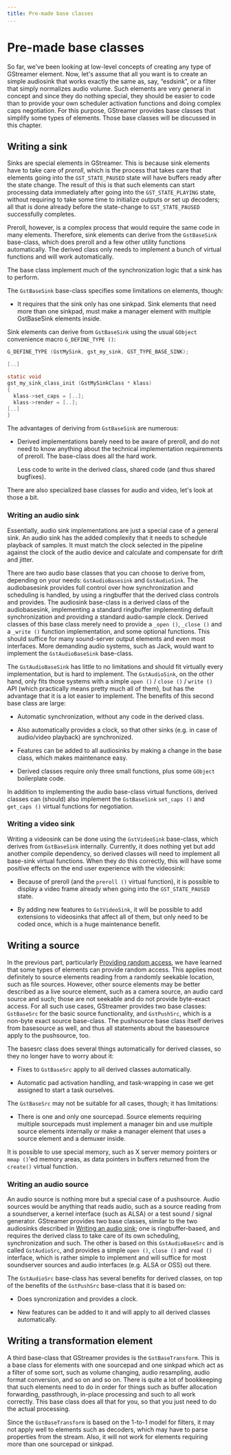 ```yaml
---
title: Pre-made base classes
...
```


# Pre-made base classes

So far, we've been looking at low-level concepts of creating any type of
GStreamer element. Now, let's assume that all you want is to create an
simple audiosink that works exactly the same as, say, “esdsink”, or a
filter that simply normalizes audio volume. Such elements are very
general in concept and since they do nothing special, they should be
easier to code than to provide your own scheduler activation functions
and doing complex caps negotiation. For this purpose, GStreamer provides
base classes that simplify some types of elements. Those base classes
will be discussed in this chapter.

## Writing a sink

Sinks are special elements in GStreamer. This is because sink elements
have to take care of *preroll*, which is the process that takes care
that elements going into the `GST_STATE_PAUSED` state will have buffers
ready after the state change. The result of this is that such elements
can start processing data immediately after going into the
`GST_STATE_PLAYING` state, without requiring to take some time to
initialize outputs or set up decoders; all that is done already before
the state-change to `GST_STATE_PAUSED` successfully completes.

Preroll, however, is a complex process that would require the same code
in many elements. Therefore, sink elements can derive from the
`GstBaseSink` base-class, which does preroll and a few other utility
functions automatically. The derived class only needs to implement a
bunch of virtual functions and will work automatically.

The base class implement much of the synchronization logic that a sink
has to perform.

The `GstBaseSink` base-class specifies some limitations on elements,
though:

  - It requires that the sink only has one sinkpad. Sink elements that
    need more than one sinkpad, must make a manager element with
    multiple GstBaseSink elements inside.

Sink elements can derive from `GstBaseSink` using the usual `GObject`
convenience macro `G_DEFINE_TYPE ()`:

``` c
G_DEFINE_TYPE (GstMySink, gst_my_sink, GST_TYPE_BASE_SINK);

[..]

static void
gst_my_sink_class_init (GstMySinkClass * klass)
{
  klass->set_caps = [..];
  klass->render = [..];
[..]
}

```

The advantages of deriving from `GstBaseSink` are numerous:

  - Derived implementations barely need to be aware of preroll, and do
    not need to know anything about the technical implementation
    requirements of preroll. The base-class does all the hard work.

    Less code to write in the derived class, shared code (and thus
    shared bugfixes).

There are also specialized base classes for audio and video, let's look
at those a bit.

### Writing an audio sink

Essentially, audio sink implementations are just a special case of a
general sink. An audio sink has the added complexity that it needs to
schedule playback of samples. It must match the clock selected in the
pipeline against the clock of the audio device and calculate and
compensate for drift and jitter.

There are two audio base classes that you can choose to derive from,
depending on your needs: `GstAudioBasesink` and `GstAudioSink`. The
audiobasesink provides full control over how synchronization and
scheduling is handled, by using a ringbuffer that the derived class
controls and provides. The audiosink base-class is a derived class of
the audiobasesink, implementing a standard ringbuffer implementing
default synchronization and providing a standard audio-sample clock.
Derived classes of this base class merely need to provide a `_open
()`, `_close ()` and a `_write
()` function implementation, and some optional functions. This should
suffice for many sound-server output elements and even most interfaces.
More demanding audio systems, such as Jack, would want to implement the
`GstAudioBaseSink` base-class.

The `GstAudioBaseSink` has little to no limitations and should fit
virtually every implementation, but is hard to implement. The
`GstAudioSink`, on the other hand, only fits those systems with a simple
`open
()` / `close ()` / `write
()` API (which practically means pretty much all of them), but has the
advantage that it is a lot easier to implement. The benefits of this
second base class are large:

  - Automatic synchronization, without any code in the derived class.

  - Also automatically provides a clock, so that other sinks (e.g. in
    case of audio/video playback) are synchronized.

  - Features can be added to all audiosinks by making a change in the
    base class, which makes maintenance easy.

  - Derived classes require only three small functions, plus some
    `GObject` boilerplate code.

In addition to implementing the audio base-class virtual functions,
derived classes can (should) also implement the `GstBaseSink` `set_caps
()` and `get_caps ()` virtual functions for negotiation.

### Writing a video sink

Writing a videosink can be done using the `GstVideoSink` base-class,
which derives from `GstBaseSink` internally. Currently, it does nothing
yet but add another compile dependency, so derived classes will need to
implement all base-sink virtual functions. When they do this correctly,
this will have some positive effects on the end user experience with the
videosink:

  - Because of preroll (and the `preroll ()` virtual function), it is
    possible to display a video frame already when going into the
    `GST_STATE_PAUSED` state.

  - By adding new features to `GstVideoSink`, it will be possible to add
    extensions to videosinks that affect all of them, but only need to
    be coded once, which is a huge maintenance benefit.

## Writing a source

In the previous part, particularly [Providing random
access](pwg/advanced/scheduling.md#providing-random-access), we have learned
that some types of elements can provide random access. This applies most
definitely to source elements reading from a randomly seekable location,
such as file sources. However, other source elements may be better
described as a live source element, such as a camera source, an audio
card source and such; those are not seekable and do not provide
byte-exact access. For all such use cases, GStreamer provides two base
classes: `GstBaseSrc` for the basic source functionality, and
`GstPushSrc`, which is a non-byte exact source base-class. The
pushsource base class itself derives from basesource as well, and thus
all statements about the basesource apply to the pushsource, too.

The basesrc class does several things automatically for derived classes,
so they no longer have to worry about it:

  - Fixes to `GstBaseSrc` apply to all derived classes automatically.

  - Automatic pad activation handling, and task-wrapping in case we get
    assigned to start a task ourselves.

The `GstBaseSrc` may not be suitable for all cases, though; it has
limitations:

  - There is one and only one sourcepad. Source elements requiring
    multiple sourcepads must implement a manager bin and use multiple
    source elements internally or make a manager element that uses a
    source element and a demuxer inside.

It is possible to use special memory, such as X server memory pointers
or `mmap ()`'ed memory areas, as data pointers in buffers returned from
the `create()` virtual function.

### Writing an audio source

An audio source is nothing more but a special case of a pushsource.
Audio sources would be anything that reads audio, such as a source
reading from a soundserver, a kernel interface (such as ALSA) or a test
sound / signal generator. GStreamer provides two base classes, similar
to the two audiosinks described in [Writing an audio
sink](#writing-an-audio-sink); one is ringbuffer-based, and requires the
derived class to take care of its own scheduling, synchronization and
such. The other is based on this `GstAudioBaseSrc` and is called
`GstAudioSrc`, and provides a simple `open ()`, `close ()` and `read ()`
interface, which is rather simple to implement and will suffice for most
soundserver sources and audio interfaces (e.g. ALSA or OSS) out there.

The `GstAudioSrc` base-class has several benefits for derived classes,
on top of the benefits of the `GstPushSrc` base-class that it is based
on:

  - Does syncronization and provides a clock.

  - New features can be added to it and will apply to all derived
    classes automatically.

## Writing a transformation element

A third base-class that GStreamer provides is the `GstBaseTransform`.
This is a base class for elements with one sourcepad and one sinkpad
which act as a filter of some sort, such as volume changing, audio
resampling, audio format conversion, and so on and so on. There is quite
a lot of bookkeeping that such elements need to do in order for things
such as buffer allocation forwarding, passthrough, in-place processing
and such to all work correctly. This base class does all that for you,
so that you just need to do the actual processing.

Since the `GstBaseTransform` is based on the 1-to-1 model for filters,
it may not apply well to elements such as decoders, which may have to
parse properties from the stream. Also, it will not work for elements
requiring more than one sourcepad or sinkpad.

